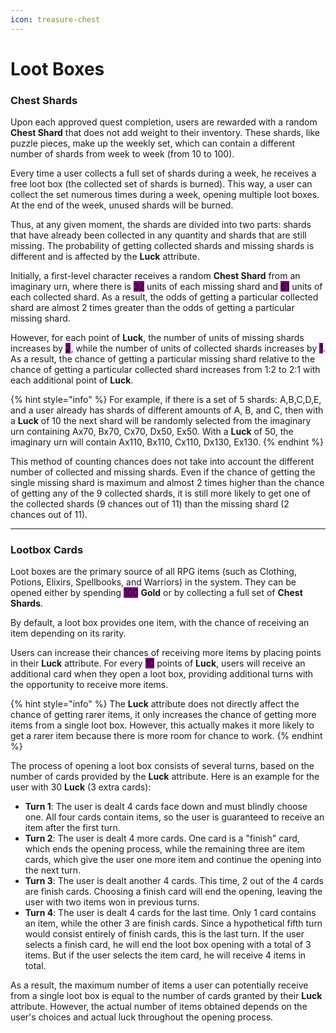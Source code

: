 ```yaml
---
icon: treasure-chest
---
```


# Loot Boxes

### **Chest Shards**

Upon each approved quest completion, users are rewarded with a random **Chest Shard** that does not add weight to their inventory. These shards, like puzzle pieces, make up the weekly set, which can contain a different number of shards from week to week (from 10 to 100).

Every time a user collects a full set of shards during a week, he receives a free loot box (the collected set of shards is burned). This way, a user can collect the set numerous times during a week, opening multiple loot boxes. At the end of the week, unused shards will be burned.

Thus, at any given moment, the shards are divided into two parts: shards that have already been collected in any quantity and shards that are still missing. The probability of getting collected shards and missing shards is different and is affected by the **Luck** attribute.

Initially, a first-level character receives a random **Chest Shard** from an imaginary urn, where there is <mark style="background-color:purple;">32</mark> units of each missing shard and <mark style="background-color:purple;">61</mark> units of each collected shard. As a result, the odds of getting a particular collected shard are almost 2 times greater than the odds of getting a particular missing shard.

However, for each point of **Luck**, the number of units of missing shards increases by <mark style="background-color:purple;">2</mark>, while the number of units of collected shards increases by <mark style="background-color:purple;">1</mark>. As a result, the chance of getting a particular missing shard relative to the chance of getting a particular collected shard increases from 1:2 to 2:1 with each additional point of **Luck**.

{% hint style="info" %}
For example, if there is a set of 5 shards: A,B,C,D,E, and a user already has shards of different amounts of A, B, and C, then with a **Luck** of 10 the next shard will be randomly selected from the imaginary urn containing Ax70, Bx70, Cx70, Dx50, Ex50. With a **Luck** of 50, the imaginary urn will contain Ax110, Bx110, Cx110, Dx130, Ex130.
{% endhint %}

This method of counting chances does not take into account the different number of collected and missing shards. Even if the chance of getting the single missing shard is maximum and almost 2 times higher than the chance of getting any of the 9 collected shards, it is still more likely to get one of the collected shards (9 chances out of 11) than the missing shard (2 chances out of 11).

***

### **Lootbox Cards**

Loot boxes are the primary source of all RPG items (such as Clothing, Potions, Elixirs, Spellbooks, and Warriors) in the system. They can be opened either by spending <mark style="background-color:purple;">100</mark> **Gold** or by collecting a full set of **Chest Shards**.

By default, a loot box provides one item, with the chance of receiving an item depending on its rarity.

Users can increase their chances of receiving more items by placing points in their **Luck** attribute. For every <mark style="background-color:purple;">10</mark> points of **Luck**, users will receive an additional card when they open a loot box, providing additional turns with the opportunity to receive more items.

{% hint style="info" %}
The **Luck** attribute does not directly affect the chance of getting rarer items, it only increases the chance of getting more items from a single loot box. However, this actually makes it more likely to get a rarer item because there is more room for chance to work.
{% endhint %}

The process of opening a loot box consists of several turns, based on the number of cards provided by the **Luck** attribute. Here is an example for the user with 30 **Luck** (3 extra cards):

* **Turn 1**: The user is dealt 4 cards face down and must blindly choose one. All four cards contain items, so the user is guaranteed to receive an item after the first turn.
* **Turn 2**: The user is dealt 4 more cards. One card is a "finish" card, which ends the opening process, while the remaining three are item cards, which give the user one more item and continue the opening into the next turn.
* **Turn 3**: The user is dealt another 4 cards. This time, 2 out of the 4 cards are finish cards. Choosing a finish card will end the opening, leaving the user with two items won in previous turns.
* **Turn 4**: The user is dealt 4 cards for the last time. Only 1 card contains an item, while the other 3 are finish cards. Since a hypothetical fifth turn would consist entirely of finish cards, this is the last turn. If the user selects a finish card, he will end the loot box opening with a total of 3 items. But if the user selects the item card, he will receive 4 items in total.

As a result, the maximum number of items a user can potentially receive from a single loot box is equal to the number of cards granted by their **Luck** attribute. However, the actual number of items obtained depends on the user's choices and actual luck throughout the opening process.
